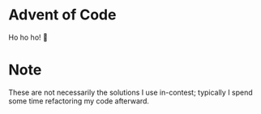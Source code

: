 # Advent of Code

Ho ho ho! 🎅

# Note

These are not necessarily the solutions I use in-contest; typically I spend some time refactoring my code afterward.
